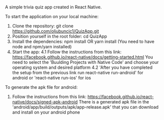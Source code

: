 A simple trivia quiz app created in React Native.

To start the application on your local machine:

1. Clone the repository: git clone https://github.com/oljubuncic1/QuizApp.git
2. Position yourself in the root folder: cd QuizApp
3. Install the dependencies: npm install OR yarn install (You need to have node and npm/yarn installed)
4. Start the app:
    4.1  Follow the instructions from this link: https://facebook.github.io/react-native/docs/getting-started.html
         You need to select the 'Buulding Projects with Native Code' and choose your operating system and desired platform
    4.2 'After you have completed the setup from the previous link run react-native run-android' for android or 'react-native run-ios' for ios


To generate the apk file for android:

1. Follow the instructions from this link: https://facebook.github.io/react-native/docs/signed-apk-android
There is a generated apk file in the 'android/app/build/outputs/apk/app-release.apk' that you can download and install on your android phone